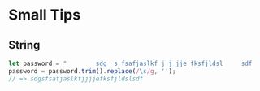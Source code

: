 # Small Tips

## String

```js
let password = "        sdg  s fsafjaslkf j j jje fksfjldsl     sdf     ";
password = password.trim().replace(/\s/g, '');
// => sdgsfsafjaslkfjjjjefksfjldslsdf
```
